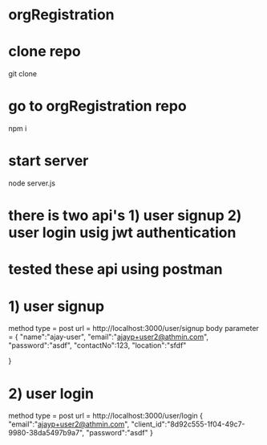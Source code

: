 # orgRegistration

# clone repo
git clone 

# go to orgRegistration repo
npm i

# start server
node server.js

# there is two api's 1) user signup 2) user login usig jwt authentication
# tested these api using postman

# 1) user signup
method type = post
 url = http://localhost:3000/user/signup
 body parameter = {
	"name":"ajay-user",
	"email":"ajayp+user2@athmin.com",
    "password":"asdf",
    "contactNo":123,
    "location":"sfdf"
	
}

# 2) user login
method type = post
url = http://localhost:3000/user/login
{
	"email":"ajayp+user2@athmin.com",
    "client_id":"8d92c555-1f04-49c7-9980-38da5497b9a7",
	 "password":"asdf"
}
